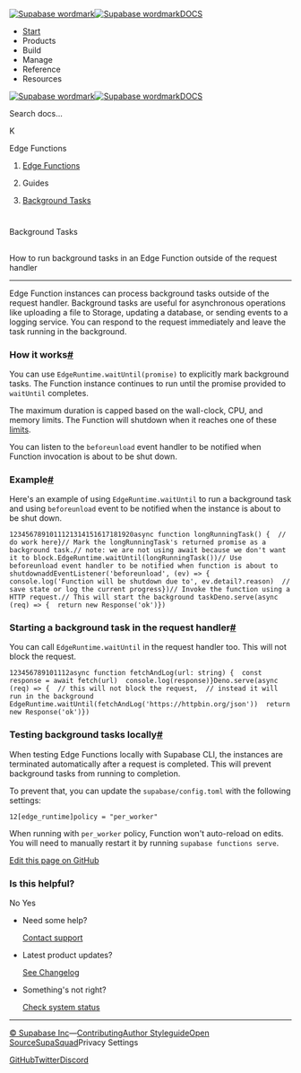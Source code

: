 [![Supabase wordmark](https://supabase.com/docs/_next/image?url=%2Fdocs%2Fsupabase-dark.svg&w=256&q=75&dpl=dpl_5BYG5BkQhU19GEfZfhcgAbeGcRQo)![Supabase wordmark](https://supabase.com/docs/_next/image?url=%2Fdocs%2Fsupabase-light.svg&w=256&q=75&dpl=dpl_5BYG5BkQhU19GEfZfhcgAbeGcRQo)DOCS](https://supabase.com/docs)

-   [Start](https://supabase.com/docs/guides/getting-started)
-   Products
-   Build
-   Manage
-   Reference
-   Resources

[![Supabase wordmark](https://supabase.com/docs/_next/image?url=%2Fdocs%2Fsupabase-dark.svg&w=256&q=75&dpl=dpl_5BYG5BkQhU19GEfZfhcgAbeGcRQo)![Supabase wordmark](https://supabase.com/docs/_next/image?url=%2Fdocs%2Fsupabase-light.svg&w=256&q=75&dpl=dpl_5BYG5BkQhU19GEfZfhcgAbeGcRQo)DOCS](https://supabase.com/docs)

Search docs...

K

Edge Functions

1.  [Edge Functions](https://supabase.com/docs/guides/functions)

3.  Guides

5.  [Background Tasks](https://supabase.com/docs/guides/functions/background-tasks)

# 

Background Tasks

## 

How to run background tasks in an Edge Function outside of the request handler

* * *

Edge Function instances can process background tasks outside of the request handler. Background tasks are useful for asynchronous operations like uploading a file to Storage, updating a database, or sending events to a logging service. You can respond to the request immediately and leave the task running in the background.

### How it works[#](#how-it-works)

You can use `EdgeRuntime.waitUntil(promise)` to explicitly mark background tasks. The Function instance continues to run until the promise provided to `waitUntil` completes.

The maximum duration is capped based on the wall-clock, CPU, and memory limits. The Function will shutdown when it reaches one of these [limits](https://supabase.com/docs/guides/functions/limits).

You can listen to the `beforeunload` event handler to be notified when Function invocation is about to be shut down.

### Example[#](#example)

Here's an example of using `EdgeRuntime.waitUntil` to run a background task and using `beforeunload` event to be notified when the instance is about to be shut down.

```
1234567891011121314151617181920async function longRunningTask() {  // do work here}// Mark the longRunningTask's returned promise as a background task.// note: we are not using await because we don't want it to block.EdgeRuntime.waitUntil(longRunningTask())// Use beforeunload event handler to be notified when function is about to shutdownaddEventListener('beforeunload', (ev) => {  console.log('Function will be shutdown due to', ev.detail?.reason)  // save state or log the current progress})// Invoke the function using a HTTP request.// This will start the background taskDeno.serve(async (req) => {  return new Response('ok')})
```

### Starting a background task in the request handler[#](#starting-a-background-task-in-the-request-handler)

You can call `EdgeRuntime.waitUntil` in the request handler too. This will not block the request.

```
123456789101112async function fetchAndLog(url: string) {  const response = await fetch(url)  console.log(response)}Deno.serve(async (req) => {  // this will not block the request,  // instead it will run in the background  EdgeRuntime.waitUntil(fetchAndLog('https://httpbin.org/json'))  return new Response('ok')})
```

### Testing background tasks locally[#](#testing-background-tasks-locally)

When testing Edge Functions locally with Supabase CLI, the instances are terminated automatically after a request is completed. This will prevent background tasks from running to completion.

To prevent that, you can update the `supabase/config.toml` with the following settings:

```
12[edge_runtime]policy = "per_worker"
```

When running with `per_worker` policy, Function won't auto-reload on edits. You will need to manually restart it by running `supabase functions serve`.

[Edit this page on GitHub](https://github.com/supabase/supabase/blob/master/apps/docs/content/guides/functions/background-tasks.mdx)

### Is this helpful?

No Yes

-   Need some help?
    
    [Contact support](https://supabase.com/support)
-   Latest product updates?
    
    [See Changelog](https://supabase.com/changelog)
-   Something's not right?
    
    [Check system status](https://status.supabase.com/)

* * *

[© Supabase Inc](https://supabase.com/)—[Contributing](https://github.com/supabase/supabase/blob/master/apps/docs/DEVELOPERS.md)[Author Styleguide](https://github.com/supabase/supabase/blob/master/apps/docs/CONTRIBUTING.md)[Open Source](https://supabase.com/open-source)[SupaSquad](https://supabase.com/supasquad)Privacy Settings

[GitHub](https://github.com/supabase/supabase)[Twitter](https://twitter.com/supabase)[Discord](https://discord.supabase.com/)